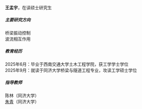 **王孟宇**，在读硕士研究生

##### 主要研究方向
桥梁振动控制 <br />
波流相互作用

##### 教育经历
2025年6月：毕业于西南交通大学土木工程学院，获工学学士学位 <br />
2025年9月：就读于同济大学桥梁与隧道工程专业，攻读工学硕士学位

##### 指导教师
陈林（同济大学）<br />
[朱青](https://bridge.tongji.edu.cn/5f/de/c14929a155614/page.htm)（同济大学）
